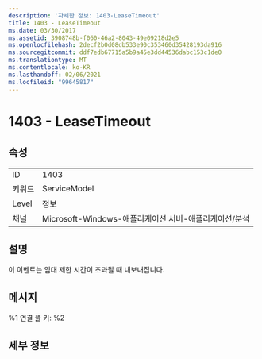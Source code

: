 ```yaml
---
description: '자세한 정보: 1403-LeaseTimeout'
title: 1403 - LeaseTimeout
ms.date: 03/30/2017
ms.assetid: 3908748b-f060-46a2-8043-49e09218d2e5
ms.openlocfilehash: 2decf2b0d08db533e90c353460d35428193da916
ms.sourcegitcommit: ddf7edb67715a5b9a45e3dd44536dabc153c1de0
ms.translationtype: MT
ms.contentlocale: ko-KR
ms.lasthandoff: 02/06/2021
ms.locfileid: "99645817"
---
```

# <a name="1403---leasetimeout"></a>1403 - LeaseTimeout

## <a name="properties"></a>속성  
  
|||  
|-|-|  
|ID|1403|  
|키워드|ServiceModel|  
|Level|정보|  
|채널|Microsoft-Windows-애플리케이션 서버-애플리케이션/분석|  
  
## <a name="description"></a>설명  

 이 이벤트는 임대 제한 시간이 초과될 때 내보내집니다.  
  
## <a name="message"></a>메시지  

 %1 연결 풀 키: %2  
  
## <a name="details"></a>세부 정보
